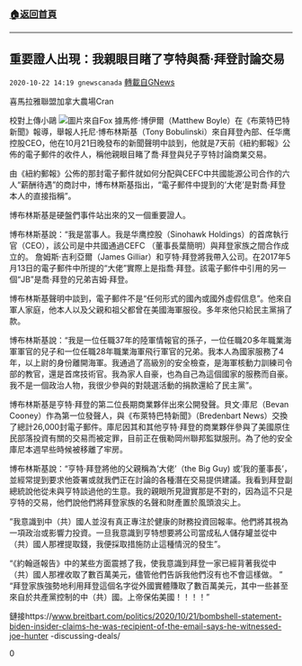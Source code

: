 ###  [:house:返回首頁](https://github.com/ourhimalayas/txt)
---

## 重要證人出現：我親眼目睹了亨特與喬·拜登討論交易
`2020-10-22 14:19 gnewscanada` [轉載自GNews](https://gnews.org/zh-hant/440751/)

喜馬拉雅聯盟加拿大農場Cran

校對上傳小鷗
![]()![](https://gnews-media-offload.s3.amazonaws.com/wp-content/uploads/2020/10/22140318/%E8%AF%81%E4%BA%BA.jpg)圖片來自Fox
據馬修·博伊爾（Matthew Boyle）在《布萊特巴特新聞》報導，舉報人托尼·博布林斯基（Tony Bobulinski）來自拜登內部、任华鹰控股CEO，他在10月21日晚發布的新聞聲明中談到，他就是7天前《紐約郵報》公佈的電子郵件的收件人，稱他親眼目睹了喬·拜登與兒子亨特討論商業交易。

由《紐約郵報》公佈的那封電子郵件就如何分配與CEFC中共國能源公司合作的六人“薪酬待遇”的商討中，博布林斯基指出，“電子郵件中提到的’大佬’是對喬·拜登本人的直接指稱”。

博布林斯基是硬盤們事件站出來的又一個重要證人。

博布林斯基說：“我是當事人。我是华鹰控股（Sinohawk Holdings）的首席執行官（CEO），該公司是中共國通過CEFC （董事長葉簡明）與拜登家族之間合作成立的。 詹姆斯·吉利亞爾（James Gilliar）和亨特·拜登將我帶入公司。在2017年5月13日的電子郵件中所提的“大佬”實際上是指喬·拜登。該電子郵件中引用的另一個“JB”是喬·拜登的兄弟吉姆·拜登。

博布林斯基聲明中談到，電子郵件不是“任何形式的國內或國外虛假信息”。他來自軍人家庭，他本人以及父親和祖父都曾在美國海軍服役。多年來他只給民主黨捐了款。

博布林斯基說：“我是一位任職37年的陸軍情報官的孫子，一位任職20多年職業海軍軍官的兒子和一位任職28年職業海軍飛行軍官的兄弟。我本人為國家服務了4年，以上尉的身份離開海軍。我通過了高級別的安全檢查，是海軍核動力訓練司令部的教官，還是首席技術官。我為家人自豪，也為自己為這個國家的服務而自豪。我不是一個政治人物，我很少參與的對競選活動的捐款還給了民主黨”。

博布林斯基是亨特·拜登的第二位長期商業夥伴出來公開發聲。貝文·庫尼（Bevan Cooney）作為第一位發聲人，與《布萊特巴特新聞》（Bredenbart News）交換了總計26,000封電子郵件。庫尼因其和其他亨特·拜登的商業夥伴參與了美國原住民部落投資有關的交易而被定罪，目前正在俄勒岡州聯邦監獄服刑。為了他的安全庫尼本週早些時候被移離了牢房。

博布林斯基說：“亨特·拜登將他的父親稱為’大佬’（the Big Guy) 或’我的董事長’，並經常提到要求他簽署或就我們正在討論的各種潛在交易提供建議。我看到拜登副總統說他從未與亨特談過他的生意。我的親眼所見證實那是不對的，因為這不只是亨特的交易，他們說他們將拜登家族的名聲和財產置於風頭浪尖上。

”我意識到中（共）國人並沒有真正專注於健康的財務投資回報率。他們將其視為一項政治或影響力投資。一旦我意識到亨特想要將公司當成私人儲存罐並從中（共）國人那裡提取錢，我便採取措施防止這種情況的發生”。

“《約翰遜報告》中的某些方面震撼了我，使我意識到拜登一家已經背著我從中（共）國人那裡收取了數百萬美元，儘管他們告訴我他們沒有也不會這樣做。 ” “拜登家族強勢地利用拜登這個名字從外國實體賺取了數百萬美元，其中一些甚至來自於共產黨控制的中（共）國。上帝保佑美國！！！！”

鏈接https://www.breitbart.com/politics/2020/10/21/bombshell-statement-biden-insider-claims-he-was-recipient-of-the-email-says-he-witnessed-joe-hunter -discussing-deals/

0
